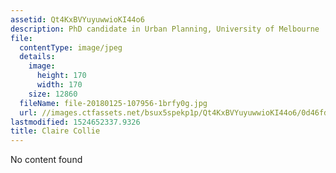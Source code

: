 ```yaml
---
assetid: Qt4KxBVYuyuwwioKI44o6
description: PhD candidate in Urban Planning, University of Melbourne
file:
  contentType: image/jpeg
  details:
    image:
      height: 170
      width: 170
    size: 12860
  fileName: file-20180125-107956-1brfy0g.jpg
  url: //images.ctfassets.net/bsux5spekp1p/Qt4KxBVYuyuwwioKI44o6/0d46fde5fbff0ab311a7adf8cb97e670/file-20180125-107956-1brfy0g.jpg
lastmodified: 1524652337.9326
title: Claire Collie
---
```

No content found